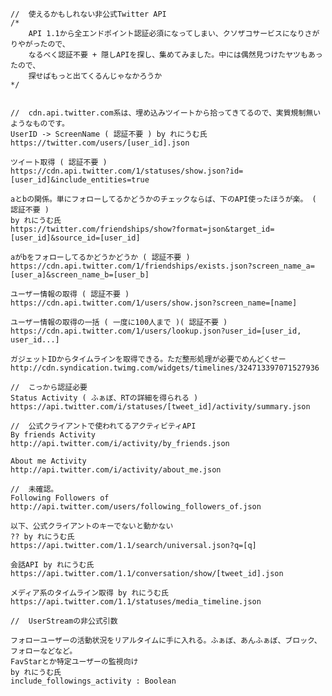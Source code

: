 
	//	使えるかもしれない非公式Twitter API
	/*
		API 1.1から全エンドポイント認証必須になってしまい、クソザコサービスになりさがりやがったので、
		なるべく認証不要 + 隠しAPIを探し、集めてみました。中には偶然見つけたヤツもあったので、
		探せばもっと出てくるんじゃなかろうか
	*/
	
	
	//	cdn.api.twitter.com系は、埋め込みツイートから拾ってきてるので、実質規制無いようなものです。
	UserID -> ScreenName ( 認証不要 ) by れにうむ氏
	https://twitter.com/users/[user_id].json
	
	ツイート取得 ( 認証不要 )
	https://cdn.api.twitter.com/1/statuses/show.json?id=[user_id]&include_entities=true
	
	aとbの関係。単にフォローしてるかどうかのチェックならば、下のAPI使ったほうが楽。 ( 認証不要 )
	by れにうむ氏
	https://twitter.com/friendships/show?format=json&target_id=[user_id]&source_id=[user_id]
	
	aがbをフォローしてるかどうかどうか ( 認証不要 )
	https://cdn.api.twitter.com/1/friendships/exists.json?screen_name_a=[user_a]&screen_name_b=[user_b]
	
	ユーザー情報の取得 ( 認証不要 )
	https://cdn.api.twitter.com/1/users/show.json?screen_name=[name]
	
	ユーザー情報の取得の一括 ( 一度に100人まで )( 認証不要 )
	https://cdn.api.twitter.com/1/users/lookup.json?user_id=[user_id, user_id...]
	
	ガジェットIDからタイムラインを取得できる。ただ整形処理が必要でめんどくせー
	http://cdn.syndication.twimg.com/widgets/timelines/324713397071527936
	
	//	こっから認証必要
	Status Activity ( ふぁぼ、RTの詳細を得られる )
	https://api.twitter.com/i/statuses/[tweet_id]/activity/summary.json
	
	//	公式クライアントで使われてるアクティビティAPI
	By friends Activity
	http://api.twitter.com/i/activity/by_friends.json
	
	About me Activity
	http://api.twitter.com/i/activity/about_me.json
	
	//	未確認。
	Following Followers of
	http://api.twitter.com/users/following_followers_of.json
	
	以下、公式クライアントのキーでないと動かない
	?? by れにうむ氏
	https://api.twitter.com/1.1/search/universal.json?q=[q]
	
	会話API by れにうむ氏
	https://api.twitter.com/1.1/conversation/show/[tweet_id].json
	
	メディア系のタイムライン取得 by れにうむ氏
	https://api.twitter.com/1.1/statuses/media_timeline.json
	
	//	UserStreamの非公式引数
	
	フォローユーザーの活動状況をリアルタイムに手に入れる。ふぁぼ、あんふぁぼ、ブロック、フォローなどなど。
	FavStarとか特定ユーザーの監視向け
	by れにうむ氏
	include_followings_activity : Boolean